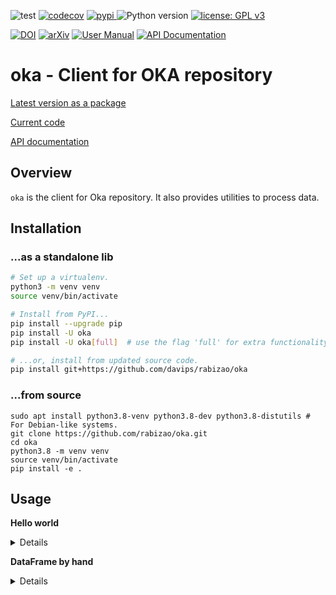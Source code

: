 ![test](https://github.com/rabizao/oka/workflows/test/badge.svg)
[![codecov](https://codecov.io/gh/rabizao/oka/branch/main/graph/badge.svg)](https://codecov.io/gh/davips/garoupa)
<a href="https://pypi.org/project/oka">
<img src="https://img.shields.io/pypi/v/oka.svg?label=release&color=blue&style=flat-square" alt="pypi">
</a>
![Python version](https://img.shields.io/badge/python-3.8%20%7C%203.9-blue.svg)
[![license: GPL v3](https://img.shields.io/badge/License-GPLv3-blue.svg)](https://www.gnu.org/licenses/gpl-3.0)

[![DOI](https://zenodo.org/badge/DOI/10.5281/zenodo.5501845.svg)](https://doi.org/10.5281/zenodo.5501845)
[![arXiv](https://img.shields.io/badge/arXiv-2109.06028-b31b1b.svg?style=flat-square)](https://arxiv.org/abs/2109.06028)
[![User Manual](https://img.shields.io/badge/doc-user%20manual-a0a0a0.svg)](https://rabizao.github.io/oka)
[![API Documentation](https://img.shields.io/badge/doc-API%20%28auto%29-a0a0a0.svg)](https://rabizao.github.io/oka/api)

# oka - Client for OKA repository
[Latest version as a package](https://pypi.org/project/oka)

[Current code](https://github.com/rabizao/oka)

[API documentation](https://rabizao.github.io/oka/api)

## Overview
`oka` is the client for Oka repository.
It also provides utilities to process data.

## Installation
### ...as a standalone lib
```bash
# Set up a virtualenv. 
python3 -m venv venv
source venv/bin/activate

# Install from PyPI...
pip install --upgrade pip
pip install -U oka
pip install -U oka[full]  # use the flag 'full' for extra functionality (recommended)

# ...or, install from updated source code.
pip install git+https://github.com/davips/rabizao/oka
```
    
### ...from source
    sudo apt install python3.8-venv python3.8-dev python3.8-distutils # For Debian-like systems.
    git clone https://github.com/rabizao/oka.git
    cd oka
    python3.8 -m venv venv
    source venv/bin/activate
    pip install -e .

## Usage






**Hello world**
<details>
<p>

```python3
from oka import Oka, generate_token, toy_df

# Create a pandas dataframe.
df = toy_df()
print(df.head())
"""
   attr1  attr2  class
0    5.1    6.4      0
1    1.1    2.5      1
2    6.1    3.6      0
3    1.1    3.5      1
4    3.1    2.5      0
"""
```

```python3

# Login.
token = generate_token("http://localhost:5000")
client = Oka(token, "http://localhost:5000")

# Store.
id = client.send(df)

# Store again.
id = client.send(df)
"""
Content already stored for id iJ_e4463c51904e9efb800533d25082af2a7bf77
"""

# Fetch.
df = client.get(id)

print(df.head())
"""
   attr1  attr2  class
0    5.1    6.4      0
1    1.1    2.5      1
2    6.1    3.6      0
3    1.1    3.5      1
4    3.1    2.5      0
"""
```

</p>
</details>









**DataFrame by hand**
<details>
<p>

```python3
import pandas as pd
from oka import Oka, generate_token

# Create a pandas dataframe.
df = pd.DataFrame(
    [[1, 2, "+"],
     [3, 4, "-"]],
    index=["row 1", "row 2"],
    columns=["col 1", "col 2", "class"],
)
print(df.head())
"""
       col 1  col 2 class
row 1      1      2     +
row 2      3      4     -
"""
```

```python3

# Login.
token = generate_token("http://localhost:5000")
client = Oka(token, "http://localhost:5000")

# Store.
id = client.send(df)

# Store again.
id = client.send(df)
"""
Content already stored for id f7_6b9deafec2562edde56bfdc573b336b55cb16
"""

# Fetch.
df = client.get(id)

print(df.head())
"""
       col 1  col 2 class
row 1      1      2     +
row 2      3      4     -
"""
```






**Machine Learning workflow**
<details>
<p>

```python3
from pprint import pprint

from idict import idict, let
from idict.function.classification import fit, predict
from idict.function.evaluation import split
from sklearn.ensemble import RandomForestClassifier as RF

d = idict.fromtoy() >> split >> let(fit, algorithm=RF, Xin="Xtr", yin="ytr") >> let(predict, Xin="Xts")
print(d.z)
"""
[1 0 1 0 1 1 1]
"""
```

```python3

pprint(d.history)
"""
{'fit--------------------------------idict': {'code': 'def f(algorithm=None, '
                                                      "config={}, Xin='X', "
                                                      "yin='y', "
                                                      "output='model', "
                                                      '**kwargs):\n'
                                                      'obj = '
                                                      'algorithm(**config)\n'
                                                      'obj.fit(kwargs[Xin], '
                                                      'kwargs[yin])\n'
                                                      'return {output: obj, '
                                                      "'_history': ...}",
                                              'description': 'Induce a model.',
                                              'name': 'fit',
                                              'parameters': {'Xin': 'Xtr',
                                                             'algorithm': <class 'sklearn.ensemble._forest.RandomForestClassifier'>,
                                                             'config': {},
                                                             'output': 'model',
                                                             'yin': 'ytr'}},
 'predict----------------------------idict': {'code': "def f(input='model', "
                                                      "Xin='X', yout='z', "
                                                      '**kwargs):\n'
                                                      'return {yout: '
                                                      'kwargs[input].predict(kwargs[Xin]), '
                                                      "'_history': ...}",
                                              'description': 'Predict values '
                                                             'according to a '
                                                             'model.',
                                              'name': 'predict',
                                              'parameters': {'Xin': 'Xts',
                                                             'input': 'model',
                                                             'yout': 'z'}},
 'split------------------------------idict': {'code': "def f(input=['X', 'y'], "
                                                      'seed=0, test_pct=33, '
                                                      '**kwargs):\n'
                                                      "if input != ['X', "
                                                      "'y']:\n"
                                                      '    raise '
                                                      'Exception(f"Not '
                                                      'implemented for input '
                                                      "different than ['X', "
                                                      '\'y\']: {input}")\n'
                                                      'from '
                                                      'sklearn.model_selection '
                                                      'import '
                                                      'train_test_split\n'
                                                      'args = '
                                                      '[kwargs[input[i]] for i '
                                                      'in range(len(input))]\n'
                                                      'Xtr, Xts, ytr, yts = '
                                                      'train_test_split(*args, '
                                                      'test_size=test_pct / '
                                                      '100, shuffle=True, '
                                                      'stratify=args[1], '
                                                      'random_state=seed)\n'
                                                      "return {'Xtr':Xtr, \n"
                                                      " 'ytr':ytr,  "
                                                      "'Xts':Xts,  'yts':yts,  "
                                                      "'_history':...}",
                                              'description': 'Split data in '
                                                             'two sets.',
                                              'name': 'split',
                                              'parameters': {'input': ['X',
                                                                       'y'],
                                                             'seed': 0,
                                                             'test_pct': 33}}}
"""
```


</p>
</details>







## More info
Aside from the papers on [identification](https://arxiv.org/abs/2109.06028)
and on [similarity (not ready yet)](https://), the [PyPI package](https://pypi.org/project/oka) 
and [GitHub repository](https://github.com/davips/rabizao/oka), 
<!-- one can find more information, at a higher level application perspective,  -->
A lower level perspective is provided in the [API documentation](https://rabizao.github.io/oka).



## Grants
This work was supported by Fapesp under supervision of
Prof. André C. P. L. F. de Carvalho at CEPID-CeMEAI (Grants 2013/07375-0 – 2019/01735-0).

.>>>>>>>>> outros <<<<<<<<<<<.
